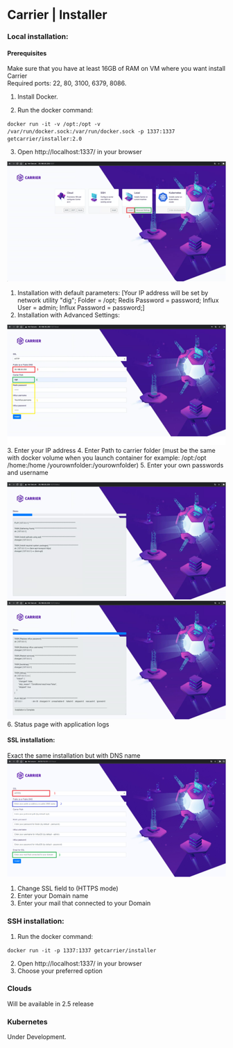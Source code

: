 # Carrier | Installer

### Local installation:
#### Prerequisites
Make sure that you have at least 16GB of RAM on VM where you want install Carrier  
Required ports:
22, 80, 3100, 6379, 8086.

1) Install Docker.

2) Run the docker command:

``
docker run -it -v /opt:/opt -v /var/run/docker.sock:/var/run/docker.sock -p 1337:1337 getcarrier/installer:2.0
``

3) Open http://localhost:1337/ in your browser  

![](images/1.png)
1. Installation with default parameters: [Your IP address will be set by network utility "dig"; Folder = /opt; Redis Password = password; Influx User = admin; Influx Password = password;]
2. Installation with Advanced Settings:  

![](images/2.png)   
3. Enter your IP address
4. Enter Path to carrier folder (must be the same with docker volume when you launch container for example: /opt:/opt  /home:/home  /yourownfolder:/yourownfolder)
5. Enter your own passwords and username

![](images/3.png)
![](images/4.png)
6. Status page with application logs

#### SSL installation:

Exact the same installation but with DNS name
![](images/5.png)
1. Change SSL field to (HTTPS mode)
2. Enter your Domain name
3. Enter your mail that connected to your Domain

### SSH installation:
1) Run the docker command:

``
docker run -it -p 1337:1337 getcarrier/installer
``

2) Open http://localhost:1337/ in your browser  
3) Choose your preferred option

### Clouds
Will be available in 2.5 release

### Kubernetes
Under Development.
